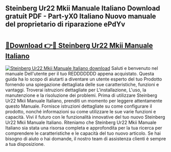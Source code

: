 ## Steinberg Ur22 Mkii Manuale Italiano Download gratuit PDF - Part-yX0 Italiano Nuovo manuale del proprietario di riparazione ePdYv

# <h2><a href="http://dfcx2io.blite.top/?on=Steinberg+Ur22+Mkii+Manuale+Italiano">🔗Download 👉🔴 Steinberg Ur22 Mkii Manuale Italiano</a></h2>

[![Steinberg Ur22 Mkii Manuale Italiano download](https://i.imgur.com/lujVjoI.png)](http://dfcx2io.blite.top/?on=Steinberg+Ur22+Mkii+Manuale+Italiano)
Saluti e benvenuto nel manuale Dell'utente per il tuo REDDDDDDD appena acquistato. Questa guida ha lo scopo di aiutarti a diventare un utente esperto del tuo Prodotto fornendo una spiegazione dettagliata delle sue caratteristiche, funzioni e vantaggi. Troverai istruzioni dettagliate per L'installazione, L'uso, la manutenzione e la risoluzione dei problemi. Prima di utilizzare Steinberg Ur22 Mkii Manuale Italiano, prenditi un momento per leggere attentamente questo Manuale. Fornisce istruzioni dettagliate su come configurare il prodotto, nonché informazioni su come utilizzare le sue varie funzioni e capacità. Vivi il futuro con le funzionalità innovative del tuo nuovo Steinberg Ur22 Mkii Manuale Italiano. Riteniamo che Steinberg Ur22 Mkii Manuale Italiano sia stata una risorsa completa e approfondita per la tua ricerca per comprendere le caratteristiche e le capacità del tuo nuovo articolo. Se hai bisogno di aiuto o hai domande, il nostro team di assistenza clienti è sempre a tua disposizione.
